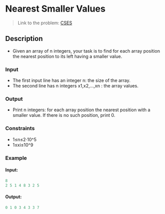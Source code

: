 # Nearest Smaller Values
> Link to the problem: [CSES](https://cses.fi/problemset/task/1645/)
## Description
- Given an array of n integers, your task is to find for each array position the nearest position to its left having a smaller value.
### Input
- The first input line has an integer n: the size of the array.
- The second line has n integers x1,x2,…,xn : the array values.
### Output
- Print n integers: for each array position the nearest position with a smaller value. If there is no such position, print 0.
### Constraints
- 1≤n≤2⋅10^5
- 1≤xi≤10^9
### Example
#### Input:
```c++
8
2 5 1 4 8 3 2 5
```
#### Output:
```c++
0 1 0 3 4 3 3 7
```
